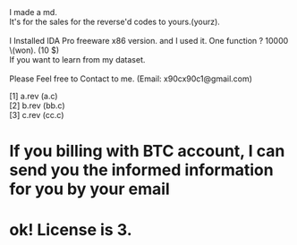 <html>
I made a md.<br>
It's for the sales for the reverse'd codes to yours.(yourz).<br>
<br>
I Installed IDA Pro freeware x86 version. and I used it.
One function ? 10000 \(won). (10 $)<br>
If you want to learn from my dataset. <br><br>
Please Feel free to Contact to me. (Email: x90cx90c1@gmail.com)<br>
  
[1] a.rev (a.c)<br>
[2] b.rev (bb.c)<br>
[3] c.rev (cc.c)<br>

# If you billing with BTC account, I can send you the informed information for you by your email<br>
# ok! License is 3.
</html>
 
